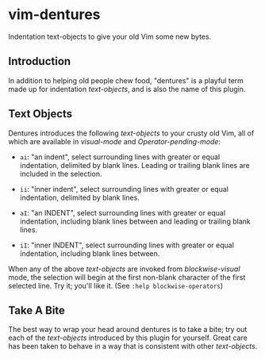 # vim-dentures

Indentation text-objects to give your old Vim some new bytes.

## Introduction

In addition to helping old people chew food, "dentures" is a playful term
made up for indentation *text-objects*, and is also the name of this plugin.

## Text Objects

Dentures introduces the following *text-objects* to your crusty old Vim, all
of which are available in *visual-mode* and *Operator-pending-mode*:

* `ai`: "an indent", select surrounding lines with greater or equal
  indentation, delimited by blank lines. Leading or trailing blank lines are
  included in the selection.

* `ii`: "inner indent", select surrounding lines with greater or equal
  indentation, delimited by blank lines.

* `aI`: "an INDENT", select surrounding lines with greater or equal
  indentation, including blank lines between and leading or trailing blank
  lines.

* `iI`: "inner INDENT", select surrounding lines with greater or equal
  indentation, including blank lines between.

When any of the above *text-objects* are invoked from *blockwise-visual* mode,
the selection will begin at the first non-blank character of the first
selected line. Try it; you'll like it. (See `:help blockwise-operators`)

## Take A Bite

The best way to wrap your head around dentures is to take a bite; try out each
of the *text-objects* introduced by this plugin for yourself. Great care has
been taken to behave in a way that is consistent with other *text-objects*.
